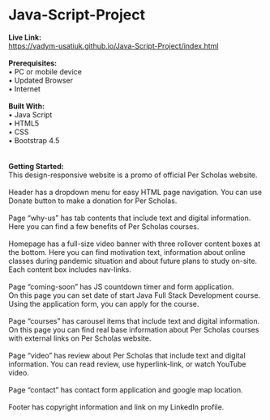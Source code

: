 # Java-Script-Project
<b>Live Link:</b><br>
https://vadym-usatiuk.github.io/Java-Script-Project/index.html <br>
<br>
<b>Prerequisites:</b>
<br>
•	PC or mobile device<br>
•	Updated Browser<br>
•	Internet<br>
<br>
<b>Built With:</b>
<br>
•	Java Script<br>
•	HTML5<br>
•	CSS<br>
•	Bootstrap 4.5<br>
<br>
<br>
<b>Getting Started:</b>
<br>
This design-responsive website is a promo of official Per Scholas website.<br>
<br>
Header has a dropdown menu for easy HTML page navigation. You can use Donate button to make a donation for Per Scholas.<br>
<br>
Page “why-us” has tab contents that include text and digital information.<br>
Here you can find a few benefits of Per Scholas courses.<br>
<br>
Homepage has a full-size video banner with three rollover content boxes at the bottom. Here you can find motivation text, information about online classes during pandemic situation and about future plans to study on-site. Each content box includes nav-links. <br>
<br>
Page “coming-soon” has JS countdown timer and form application.<br>
On this page you can set date of start Java Full Stack Development course.<br>
Using the application form, you can apply for the course.<br>
<br>
Page “courses” has carousel items that include text and digital information. <br>
On this page you can find real base information about Per Scholas courses with external links on Per Scholas website.<br>
<br>
Page “video” has review about Per Scholas that include text and digital information. You can read review, use hyperlink-link, or watch YouTube video.<br>
<br>
Page “contact” has contact form application and google map location.<br>
<br>
Footer has copyright information and link on my LinkedIn profile.<br>



